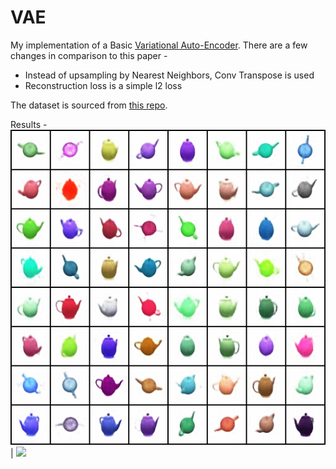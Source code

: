 # VAE
My implementation of a Basic [Variational Auto-Encoder](https://arxiv.org/abs/1312.6114). There are a few changes in comparison to this paper - 
 - Instead of upsampling by Nearest Neighbors, Conv Transpose is used
 - Reconstruction loss is a simple l2 loss

The dataset is sourced from [this repo](https://github.com/cianeastwood/qedr).   

Results - 
![](/docs/1_sample_1999.png) | ![](/docs/1_sample_99.png)